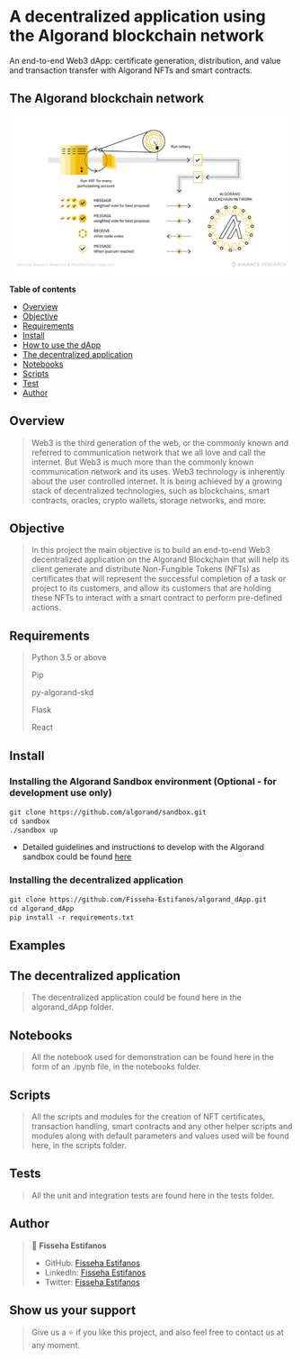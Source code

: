 # A decentralized application using the Algorand blockchain network
An end-to-end Web3 dApp: certificate generation, distribution, and value and transaction transfer with Algorand NFTs and smart contracts.


## The Algorand blockchain network 
![](images/image-I.png)

**Table of contents**

- [Overview](#overview)
- [Objective](#objective)
- [Requirements](#requirements)
- [Install](#install)
- [How to use the dApp](#examples)
- [The decentralized application](#dApp)
- [Notebooks](#notebooks)
- [Scripts](#scripts)
- [Test](#test)
- [Author](#author)


## Overview
> Web3 is the third generation of the web, or the commonly known and referred to communication network that we all love and call the internet. But Web3 is much more than the commonly known communication network and its uses. Web3 technology is inherently about the user controlled internet. It is being achieved by a growing stack of decentralized technologies, such as blockchains, smart contracts, oracles, crypto wallets, storage networks, and more.   


## Objective
> In this project the main objective is to build an end-to-end Web3 decentralized application on the Algorand Blockchain that will help its client generate and distribute Non-Fungible Tokens (NFTs) as certificates that will represent the successful completion of a task or project to its customers, and allow its customers that are holding these NFTs to interact with a smart contract to perform pre-defined actions.  


## Requirements
> Python 3.5 or above
> 
> Pip
> 
> py-algorand-skd
> 
> Flask 
> 
> React


## Install

### Installing the Algorand Sandbox environment (Optional - for development use only)
```
git clone https://github.com/algorand/sandbox.git
cd sandbox
./sandbox up
```
- Detailed guidelines and instructions to develop with the Algorand sandbox could be found [here](https://github.com/algorand/sandbox)


### Installing the decentralized application
```
git clone https://github.com/Fisseha-Estifanos/algorand_dApp.git
cd algorand_dApp
pip install -r requirements.txt
```


## Examples
>
>
>


## The decentralized application
> The decentralized application could be found here in the algorand_dApp folder.


## Notebooks
> All the notebook used for demonstration can be found here in the form of an .ipynb file, in the notebooks folder.


## Scripts
> All the scripts and modules for the creation of NFT certificates, transaction handling, smart contracts and any other helper scripts and modules along with default parameters and values used will be found here, in the scripts folder.


## Tests
> All the unit and integration tests are found here in the tests folder.


## Author
> 👤 **Fisseha Estifanos**
>
> - GitHub: [Fisseha Estifanos](https://github.com/fisseha-estifanos)
> - LinkedIn: [Fisseha Estifanos](https://www.linkedin.com/in/fisseha-estifanos-109ba6199/)
> - Twitter: [Fisseha Estifanos](https://twitter.com/f0x__tr0t)


## Show us your support
> Give us a ⭐ if you like this project, and also feel free to contact us at any moment.
